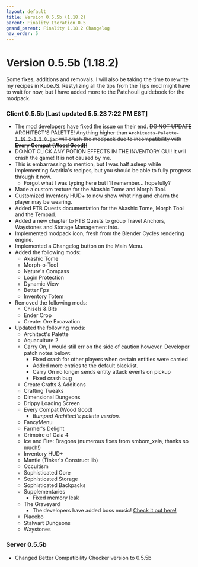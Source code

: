 ```yaml
---
layout: default
title: Version 0.5.5b (1.18.2)
parent: Finality Iteration 0.5
grand_parent: Finality 1.18.2 Changelog
nav_order: 5
---
```

# Version 0.5.5b (1.18.2)
Some fixes, additions and removals. I will also be taking the time to rewrite my recipes in KubeJS. Restylizing all the tips from the Tips mod might have to wait for now, but I have added more to the Patchouli guidebook for the modpack.


### Client 0.5.5b [Last updated 5.5.23 7:22 PM EST]
* The mod developers have fixed the issue on their end. ~~DO NOT UPDATE ARCHITECT'S PALETTE! Anything higher than `Architects-Palette-1.18.2-1.2.0.jar` will crash the modpack due to incompatibility with **Every Compat (Wood Good)**!~~
* DO NOT CLICK ANY POTION EFFECTS IN THE INVENTORY GUI! It will crash the game! It is not caused by me.
* This is embarrassing to mention, but I was half asleep while implementing Avaritia's recipes, but you should be able to fully progress through it now.
  * Forgot what I was typing here but I'll remember... hopefully?
* Made a custom texture for the Akashic Tome and Morph Tool.
* Customized Inventory HUD+ to now show what ring and charm the player may be wearing.
* Added FTB Quests documentation for the Akashic Tome, Morph Tool and the Tempad.
* Added a new chapter to FTB Quests to group Travel Anchors, Waystones and Storage Management into.
* Implemented modpack icon, fresh from the Blender Cycles rendering engine.
* Implemented a Changelog button on the Main Menu.
* Added the following mods:
  * Akashic Tome
  * Morph-o-Tool
  * Nature's Compass
  * Login Protection
  * Dynamic View
  * Better Fps
  * Inventory Totem
* Removed the following mods:
  * Chisels & Bits
  * Ender Crop
  * Create: Ore Excavation
* Updated the following mods:
  * Architect's Palette
  * Aquaculture 2
  * Carry On, I would still err on the side of caution however. Developer patch notes below:
    * Fixed crash for other players when certain entities were carried
    * Added more entries to the default blacklist.
    * Carry On no longer sends entity attack events on pickup
    * Fixed crash bug
  * Create Crafts & Additions
  * Crafting Tweaks
  * Dimensional Dungeons
  * Drippy Loading Screen
  * Every Compat (Wood Good)
    * _Bumped Architect's palette version._
  * FancyMenu
  * Farmer's Delight
  * Grimoire of Gaia 4
  * Ice and Fire: Dragons (numerous fixes from smbom_xela, thanks so much!)
  * Inventory HUD+
  * Mantle (Tinker's Construct lib)
  * Occultism
  * Sophisticated Core
  * Sophisticated Storage
  * Sophisticated Backpacks
  * Supplementaries
    * Fixed memory leak
  * The Graveyard
    * The developers have added boss music! [Check it out here!](https://youtu.be/QizeNcMKeZI)
  * Placebo
  * Stalwart Dungeons
  * Waystones


### Server 0.5.5b
* Changed Better Compatibility Checker version to 0.5.5b